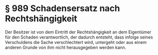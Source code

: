 # § 989 Schadensersatz nach Rechtshängigkeit
Der Besitzer ist von dem Eintritt der Rechtshängigkeit an dem Eigentümer für den Schaden verantwortlich, der dadurch entsteht, dass infolge seines Verschuldens die Sache verschlechtert wird, untergeht oder aus einem anderen Grunde von ihm nicht herausgegeben werden kann.